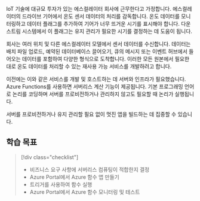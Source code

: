 IoT 기술에 대규모 투자가 있는 에스컬레이터 회사에 근무한다고 가정합니다. 에스컬레이터의 드라이브 기어에서 온도 센서 데이터의 처리를 감독합니다. 온도 데이터를 모니터링하고 데이터 플래그를 추가하여 기어가 너무 뜨거운 시기를 표시해야 합니다. 다운스트림 시스템에서 이 플래그는 유지 관리가 필요한 시기를 결정하는 데 도움이 됩니다.

회사는 여러 위치 및 다른 에스컬레이터 모델에서 센서 데이터를 수신합니다. 데이터는 배치 파일 업로드, 예약된 데이터베이스 끌어오기, 큐의 메시지 또는 이벤트 허브에서 들어오는 데이터를 포함하여 다양한 형식으로 도착합니다. 이러한 모든 원본에서 필요한 대로 온도 데이터를 처리할 수 있는 재사용 가능 서비스를 개발하려고 합니다.

이전에는 이와 같은 서비스를 개발 및 호스트하는 데 서버와 인프라가 필요했습니다. Azure Functions를 사용하면 서버리스 계산 기능이 제공됩니다. 기본 프로그래밍 언어로 논리를 코딩하며 서버를 프로비전하거나 관리하지 않고도 필요할 때 논리가 실행됩니다.

서버를 프로비전하거나 유지 관리할 필요 없이 멋진 앱을 빌드하는 데 집중할 수 있습니다.

## <a name="learning-objectives"></a>학습 목표
> [!div class="checklist"]
> * 비즈니스 요구 사항에 서버리스 컴퓨팅이 적합한지 결정
> * Azure Portal에서 Azure 함수 앱 만들기
> * 트리거를 사용하여 함수 실행
> * Azure Portal에서 Azure 함수 모니터링 및 테스트 
